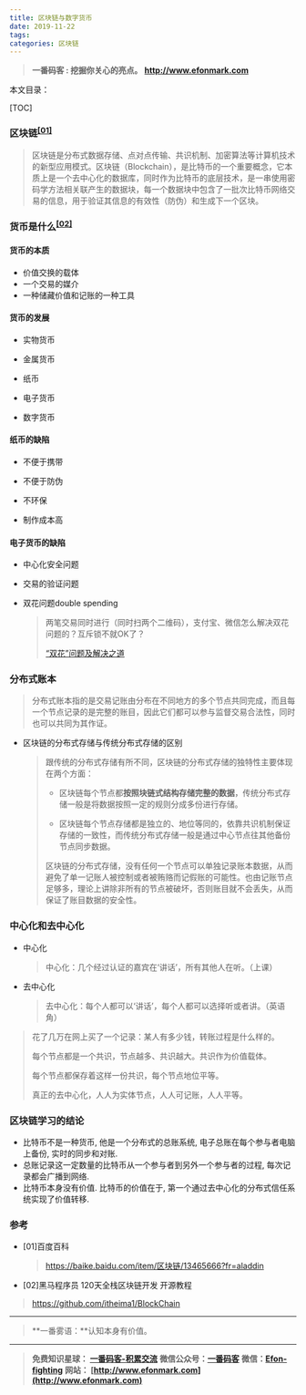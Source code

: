 ```yaml
---
title: 区块链与数字货币
date: 2019-11-22
tags: 
categories: 区块链
---
```


> **一番码客 : 挖掘你关心的亮点。**
> **http://www.efonmark.com**

本文目录：

[TOC]

### 区块链<sup>[[01]](https://baike.baidu.com/item/区块链/13465666?fr=aladdin)</sup>

> 区块链是分布式数据存储、点对点传输、共识机制、加密算法等计算机技术的新型应用模式。区块链（Blockchain），是比特币的一个重要概念，它本质上是一个去中心化的数据库，同时作为比特币的底层技术，是一串使用密码学方法相关联产生的数据块，每一个数据块中包含了一批次比特币网络交易的信息，用于验证其信息的有效性（防伪）和生成下一个区块。

<!--more-->

### 货币是什么<sup>[[02]](https://github.com/itheima1/BlockChain)</sup>

#### 货币的本质

- 价值交换的载体
- 一个交易的媒介
- 一种储藏价值和记账的一种工具



#### 货币的发展

- 实物货币

- 金属货币

- 纸币

- 电子货币

- 数字货币

  

#### 纸币的缺陷

- 不便于携带

- 不便于防伪

- 不环保

- 制作成本高

  

#### 电子货币的缺陷

- 中心化安全问题

- 交易的验证问题

- 双花问题double spending

  > 两笔交易同时进行（同时扫两个二维码），支付宝、微信怎么解决双花问题的？互斥锁不就OK了？
  >
  > [“双花”问题及解决之道](https://mp.weixin.qq.com/s/G0d4MzqtsJfBEOUHfAeU1Q)




### 分布式账本

  > 分布式账本指的是交易记账由分布在不同地方的多个节点共同完成，而且每一个节点记录的是完整的账目，因此它们都可以参与监督交易合法性，同时也可以共同为其作证。

- 区块链的分布式存储与传统分布式存储的区别

  > 跟传统的分布式存储有所不同，区块链的分布式存储的独特性主要体现在两个方面：
  >
  > * 区块链每个节点都**按照块链式结构存储完整的数据**，传统分布式存储一般是将数据按照一定的规则分成多份进行存储。
  >
  > * 区块链每个节点存储都是独立的、地位等同的，依靠共识机制保证存储的一致性，而传统分布式存储一般是通过中心节点往其他备份节点同步数据。
  >
  > 区块链的分布式存储，没有任何一个节点可以单独记录账本数据，从而避免了单一记账人被控制或者被贿赂而记假账的可能性。也由记账节点足够多，理论上讲除非所有的节点被破坏，否则账目就不会丢失，从而保证了账目数据的安全性。




### 中心化和去中心化

- 中心化

  > 中心化：几个经过认证的嘉宾在‘讲话’，所有其他人在听。（上课）

- 去中心化

  > 去中心化：每个人都可以‘讲话’，每个人都可以选择听或者讲。（英语角）



> 花了几万在网上买了一个记录：某人有多少钱，转账过程是什么样的。
>
> 每个节点都是一个共识，节点越多、共识越大。共识作为价值载体。
>
> 每个节点都保存着这样一份共识，每个节点地位平等。
>
> 真正的去中心化，人人为实体节点，人人可记账，人人平等。

### 区块链学习的结论

- 比特币不是一种货币, 他是一个分布式的总账系统, 电子总账在每个参与者电脑上备份, 实时的同步和对账.
- 总账记录这一定数量的比特币从一个参与者到另外一个参与者的过程, 每次记录都会广播到网络.  
- 比特币本身没有价值. 比特币的价值在于, 第一个通过去中心化的分布式信任系统实现了价值转移.

### 参考

* [01]百度百科

  > https://baike.baidu.com/item/区块链/13465666?fr=aladdin

*  [02]黑马程序员 120天全栈区块链开发 开源教程

  > https://github.com/itheima1/BlockChain

----

> **一番雾语：**认知本身有价值。

----------

> **免费知识星球： [一番码客-积累交流](http://www.efonmark.com/efonmark-blog/readme/zhishixingqiu1.png)**
> **微信公众号：[一番码客](http://www.efonmark.com/efonmark-blog/readme/guanzhu_1.jpg)**
> **微信：[Efon-fighting](http://www.efonmark.com/efonmark-blog/readme/weixin.jpg)**
> **网站： [http://www.efonmark.com](http://www.efonmark.com)**